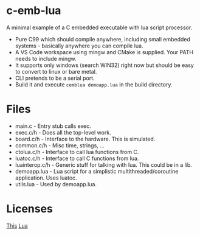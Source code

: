 # c-emb-lua
A minimal example of a C embedded executable with lua script processor.

- Pure C99 which should compile anywhere, including small embedded systems - basically anywhere you can compile lua.
- A VS Code workspace using mingw and CMake is supplied. Your PATH needs to include mingw.
- It supports only windows (search WIN32) right now but should be easy to convert to linux or bare metal.
- CLI pretends to be a serial port.
- Build it and execute `cemblua demoapp.lua` in the build directory.

# Files
- main.c - Entry stub calls exec.
- exec.c/h - Does all the top-level work.
- board.c/h - Interface to the hardware. This is simulated.
- common.c/h - Misc time, strings, ...
- ctolua.c/h - Interface to call lua functions from C.
- luatoc.c/h - Interface to call C functions from lua.
- luainterop.c/h - Generic stuff for talking with lua. This could be in a lib.
- demoapp.lua - Lua script for a simplistic multithreaded/coroutine application. Uses luatoc.
- utils.lua - Used by demoapp.lua.

# Licenses
[This](https://github.com/cepthomas/c-emb-lua/blob/master/LICENSE)
[Lua](https://github.com/cepthomas/c-emb-lua/blob/master/LUA-LICENSE)
